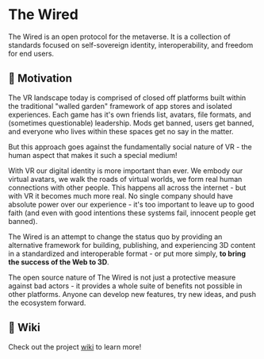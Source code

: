 # The Wired

The Wired is an open protocol for the metaverse.
It is a collection of standards focused on self-sovereign identity, interoperability, and freedom for end users.

## 🤔 Motivation

The VR landscape today is comprised of closed off platforms built within the traditional "walled garden" framework of app stores and isolated experiences.
Each game has it's own friends list, avatars, file formats, and (sometimes questionable) leadership.
Mods get banned, users get banned, and everyone who lives within these spaces get no say in the matter.

But this approach goes against the fundamentally social nature of VR - the human aspect that makes it such a special medium!

With VR our digital identity is more important than ever.
We embody our virtual avatars, we walk the roads of virtual worlds, we form real human connections with other people.
This happens all across the internet - but with VR it becomes much more real.
No single company should have absolute power over our experience - it's too important to
leave up to good faith (and even with good intentions these systems fail, innocent people get banned).

The Wired is an attempt to change the status quo by providing an alternative framework for building, publishing,
and experiencing 3D content in a standardized and interoperable format - or put more simply, **to bring the success of the Web to 3D**.

The open source nature of The Wired is not just a protective measure against bad actors - it
provides a whole suite of benefits not possible in other platforms.
Anyone can develop new features, try new ideas, and push the ecosystem forward.

## 📖 Wiki

Check out the project [wiki](https://github.com/unavi-xyz/wired-protocol/wiki) to learn more!
